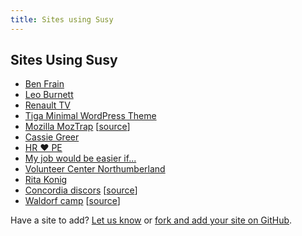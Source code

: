 ```yaml
---
title: Sites using Susy
---
```


## Sites Using Susy

- [Ben Frain](http://benfrain.com/)
- [Leo Burnett](http://leoburnett.co.uk/)
- [Renault TV](http://renault.tv/)
- [Tiga Minimal WordPress Theme](http://satrya.me/demo/tiga/)
- [Mozilla MozTrap](https://moztrap.mozilla.org/) [[source](https://github.com/mozilla/moztrap "MozTrap source")]
- [Cassie Greer](http://www.cassiegreer.com)
- [HR &hearts; PE](http://www.hrlovespe.com/)
- [My job would be easier if...](http://www.myjobwouldbeeasierif.com/)
- [Volunteer Center Northumberland](https://volunteeringnorthumberland.org.uk/)
- [Rita Konig](http://ritakonig.com/)
- [Concordia discors](http://www.ffzg.unizg.hr/zbor/) [[source](https://github.com/silvenon/concordia-discors "discords source")]
- [Waldorf camp](http://waldorfcamp.net/) [[source](https://github.com/jimick/waldorfcamp "Waldorf source")]

Have a site to add? [Let us know](http://twitter.com/compasssusy/) or [fork and add your site on GitHub](https://github.com/ericam/susy).

